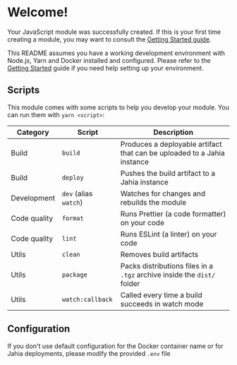 # Welcome!

Your JavaScript module was successfully created. If this is your first time creating a module, you may want to consult the [Getting Started guide](https://github.com/Jahia/javascript-modules/tree/main/docs/1-getting-started/1-dev-environment#create-a-new-project).

This README assumes you have a working development environment with Node.js, Yarn and Docker installed and configured. Please refer to the [Getting Started](https://github.com/Jahia/javascript-modules/tree/main/docs/1-getting-started/1-dev-environment#pre-requisites) guide if you need help setting up your environment.

## Scripts

This module comes with some scripts to help you develop your module. You can run them with `yarn <script>`:

| Category     | Script                | Description                                                             |
| ------------ | --------------------- | ----------------------------------------------------------------------- |
| Build        | `build`               | Produces a deployable artifact that can be uploaded to a Jahia instance |
| Build        | `deploy`              | Pushes the build artifact to a Jahia instance                           |
| Development  | `dev` (alias `watch`) | Watches for changes and rebuilds the module                             |
| Code quality | `format`              | Runs Prettier (a code formatter) on your code                           |
| Code quality | `lint`                | Runs ESLint (a linter) on your code                                     |
| Utils        | `clean`               | Removes build artifacts                                                 |
| Utils        | `package`             | Packs distributions files in a `.tgz` archive inside the `dist/` folder  |
| Utils        | `watch:callback`      | Called every time a build succeeds in watch mode                        |

## Configuration

If you don't use default configuration for the Docker container name or for Jahia deployments, please modify the provided `.env` file
